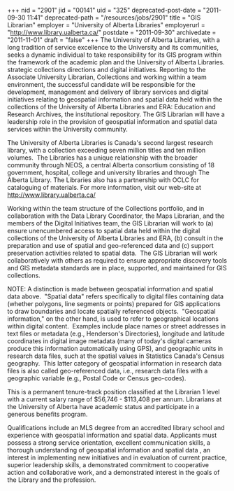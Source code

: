 +++
nid = "2901"
jid = "00141"
uid = "325"
deprecated-post-date = "2011-09-30 11:41"
deprecated-path = "/resources/jobs/2901"
title = "GIS Librarian"
employer = "University of Alberta Libraries"
employerurl = "http://www.library.ualberta.ca/"
postdate = "2011-09-30"
archivedate = "2011-11-01"
draft = "false"
+++
The University of Alberta Libraries, with a long tradition of service
excellence to the University and its communities, seeks a dynamic
individual
to take responsibility for its GIS program within the framework of the
academic plan and the University of Alberta Libraries. strategic
collections
directions and digital initiatives. Reporting to the Associate
University
Librarian, Collections and working within a team environment, the
successful
candidate will be responsible for the development, management and
delivery
of library services and digital initiatives relating to geospatial
information and spatial data held within the collections of the
University
of Alberta Libraries and ERA: Education and Research Archives, the
institutional repository. The GIS Librarian will have a leadership role
in
the provision of geospatial information and spatial data services within
the
University community.

The University of Alberta Libraries is Canada's second largest
research
library, with a collection exceeding seven million titles and ten
million
volumes.  The Libraries has a unique relationship with the broader
community
through NEOS, a central Alberta consortium consisting of 18 government,
hospital, college and university libraries and through The Alberta
Library.
The Libraries also has a partnership with OCLC for cataloguing of
materials.
For more information, visit our web-site at
<http://www.library.ualberta.ca/>

Working within the team structure of the Collections portfolio, and in
collaboration with the Data Library Coordinator, the Maps Librarian, and
the
members of the Digital Initiatives team, the GIS Librarian will work to
(a)
ensure unencumbered access to spatial data held within the digital
collections of the University of Alberta Libraries and ERA, (b) consult
in
the preparation and use of spatial and geo-referenced data and (c)
support
preservation activities related to spatial data.  The GIS Librarian
will
work collaboratively with others as required to ensure appropriate
discovery
tools and GIS metadata standards are in place, supported, and maintained
for
GIS collections.

NOTE: A distinction is made between geospatial information and spatial
data
above.  "Spatial data" refers specifically to digital files containing
data
(whether polygons, line segments or points) prepared for GIS
applications to
draw boundaries and locate spatially referenced objects.  "Geospatial
information," on the other hand, is used to refer to geographical
locations
within digital content.  Examples include place names or street
addresses in
text files or metadata (e.g., Henderson's Directories), longitude and
latitude coordinates in digital image metadata (many of today's
digital
cameras produce this information automatically using GPS), and
geographic
units in research data files, such at the spatial values in Statistics
Canada's Census geography.  This latter category of geospatial
information
in research data files is also called geo-referenced data, i.e.,
research
data files with a geographic variable (e.g., Postal Code or Census
geo-codes).

This is a permanent tenure-track position classified at the Librarian 1
level with a current salary range of $56,746 - $113,408 per annum.
Librarians at the University of Alberta have academic status and
participate
in a generous benefits program.
  
Qualifications include an MLS degree from an accredited library school
and
experience with geospatial information and spatial data. Applicants
must
possess a strong service orientation, excellent communication skills, a
thorough understanding of geospatial information and spatial data , an
interest in implementing new initiatives and in evaluation of current
practice, superior leadership skills, a demonstrated commitment to
cooperative action and collaborative work, and a demonstrated interest
in
the goals of the Library and the profession.
